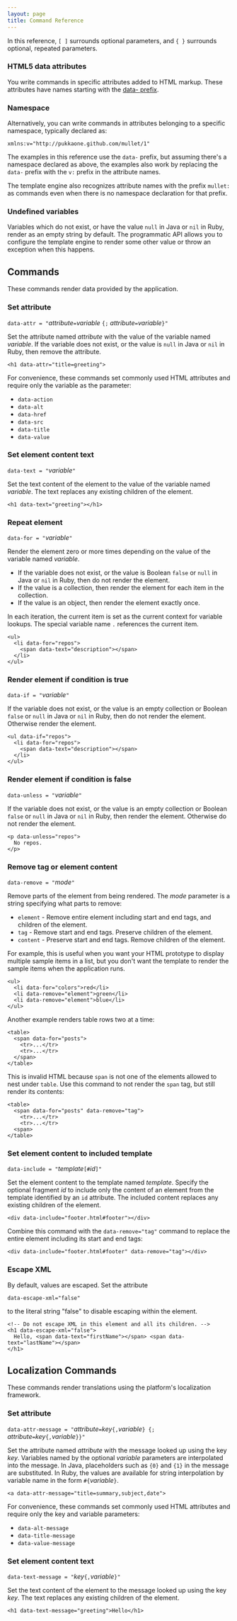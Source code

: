 ```yaml
---
layout: page
title: Command Reference
---
```


In this reference, `[ ]` surrounds optional parameters, and
`{ }` surrounds optional, repeated parameters.


### HTML5 data attributes

You write commands in specific attributes added to HTML markup.  These
attributes have names starting with the
[data- prefix](http://www.w3.org/TR/html5/global-attributes.html#custom-data-attribute).


### Namespace

Alternatively, you can write commands in attributes belonging to a specific
namespace, typically declared as:

    xmlns:v="http://pukkaone.github.com/mullet/1"

The examples in this reference use the `data-` prefix, but assuming there's a
namespace declared as above, the examples also work by replacing the `data-`
prefix with the `v:` prefix in the attribute names.

The template engine also recognizes attribute names with the prefix `mullet:`
as commands even when there is no namespace declaration for that prefix.


### Undefined variables

Variables which do not exist, or have the value `null` in Java or `nil` in
Ruby, render as an empty string by default.  The programmatic API allows you to
configure the template engine to render some other value or throw an exception
when this happens.


## Commands

These commands render data provided by the application.


### Set attribute

`data-attr = "`_attribute_`=`_variable_ `{;` _attribute_`=`_variable_`}"`

Set the attribute named _attribute_ with the value of the variable named
_variable_.  If the variable does not exist, or the value is `null` in Java or
`nil` in Ruby, then remove the attribute.

    <h1 data-attr="title=greeting">

For convenience, these commands set commonly used HTML attributes and require
only the variable as the parameter:

  * `data-action`
  * `data-alt`
  * `data-href`
  * `data-src`
  * `data-title`
  * `data-value`


### Set element content text

`data-text = "`_variable_`"`

Set the text content of the element to the value of the variable named
_variable_.  The text replaces any existing children of the element.

    <h1 data-text="greeting"></h1>


### Repeat element

`data-for = "`_variable_`"`

Render the element zero or more times depending on the value of the variable
named _variable_.

  * If the variable does not exist, or the value is Boolean `false` or `null`
    in Java or `nil` in Ruby, then do not render the element.
  * If the value is a collection, then render the element for each item in the
    collection.
  * If the value is an object, then render the element exactly once.

In each iteration, the current item is set as the current context for variable
lookups.  The special variable name `.` references the current item.

    <ul>
      <li data-for="repos">
        <span data-text="description"></span>
      </li>
    </ul>


### Render element if condition is true

`data-if = "`_variable_`"`

If the variable does not exist, or the value is an empty collection or Boolean
`false` or `null` in Java or `nil` in Ruby, then do not render the element.
Otherwise render the element.

    <ul data-if="repos">
      <li data-for="repos">
        <span data-text="description"></span>
      </li>
    </ul>


### Render element if condition is false

`data-unless = "`_variable_`"`

If the variable does not exist, or the value is an empty collection or Boolean
`false` or `null` in Java or `nil` in Ruby, then render the element.  Otherwise
do not render the element.

    <p data-unless="repos">
      No repos.
    </p>


### Remove tag or element content

`data-remove = "`_mode_`"`

Remove parts of the element from being rendered.  The _mode_ parameter is a
string specifying what parts to remove:

  * `element` - Remove entire element including start and end tags, and children
    of the element.
  * `tag` - Remove start and end tags. Preserve children of the element.
  * `content` - Preserve start and end tags. Remove children of the element.

For example, this is useful when you want your HTML prototype to display
multiple sample items in a list, but you don't want the template to render the
sample items when the application runs.

    <ul>
      <li data-for="colors">red</li>
      <li data-remove="element">green</li>
      <li data-remove="element">blue</li>
    </ul>

Another example renders table rows two at a time:

    <table>
      <span data-for="posts">
        <tr>...</tr>
        <tr>...</tr>
      </span>
    </table>

This is invalid HTML because `span` is not one of the elements allowed to
nest under `table`.  Use this command to not render the `span` tag, but still
render its contents:

    <table>
      <span data-for="posts" data-remove="tag">
        <tr>...</tr>
        <tr>...</tr>
      <span>
    </table>


### Set element content to included template

`data-include = "`_template_`[#`_id_`]"`

Set the element content to the template named _template_.  Specify the optional
fragment _id_ to include only the content of an element from the template
identified by an `id` attribute.  The included content replaces any existing
children of the element.

    <div data-include="footer.html#footer"></div>

Combine this command with the `data-remove="tag"` command to replace the entire
element including its start and end tags:

    <div data-include="footer.html#footer" data-remove="tag"></div>


### Escape XML

By default, values are escaped.  Set the attribute

    data-escape-xml="false"

to the literal string "false" to disable escaping within the element.

    <!-- Do not escape XML in this element and all its children. -->
    <h1 data-escape-xml="false">
      Hello, <span data-text="firstName"></span> <span data-text="lastName"></span>
    </h1>


## Localization Commands

These commands render translations using the platform's localization framework.


### Set attribute

`data-attr-message = "`_attribute_`=`_key_`{,`_variable_`} {;` _attribute_`=`_key_`{,`_variable_`}}"`

Set the attribute named _attribute_ with the message looked up using the key
_key_.  Variables named by the optional _variable_ parameters are interpolated
into the message.  In Java, placeholders such as `{0}` and `{1}` in the message
are substituted.  In Ruby, the values are available for string interpolation by
variable name in the form `#{`_variable_`}`.

    <a data-attr-message="title=summary,subject,date">

For convenience, these commands set commonly used HTML attributes and require
only the key and variable parameters:

  * `data-alt-message`
  * `data-title-message`
  * `data-value-message`


### Set element content text

`data-text-message = "`_key_`{,`_variable_`}"`

Set the text content of the element to the message looked up using the key
_key_.  The text replaces any existing children of the element.

    <h1 data-text-message="greeting">Hello</h1>
